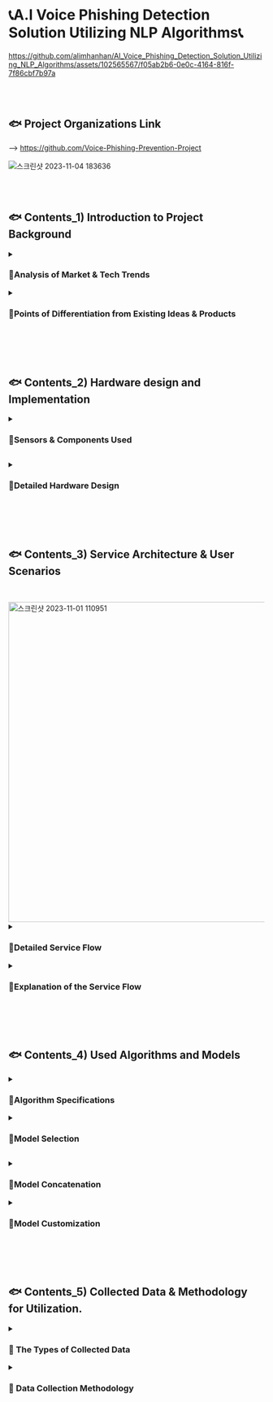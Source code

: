 # 📞A.I Voice Phishing Detection Solution Utilizing NLP Algorithms📞

https://github.com/alimhanhan/AI_Voice_Phishing_Detection_Solution_Utilizing_NLP_Algorithms/assets/102565567/f05ab2b6-0e0c-4164-816f-7f86cbf7b97a


<br><br><h2>🐟 Project Organizations Link</h2>
-->  https://github.com/Voice-Phishing-Prevention-Project<br>
<br>![스크린샷 2023-11-04 183636](https://github.com/alimhanhan/AI_Voice_Phishing_Detection_Solution_Utilizing_NLP_Algorithms/assets/102565567/4a7b0dfa-6529-4fab-bd8f-191ae83e109b)

<br><br><h2>🐟 Contents_1) Introduction to Project Background </h2>
<details>
<summary><h3>📑Analysis of Market & Tech Trends</h3></summary>
<div markdown="1">
<h3>👁️‍🗨 The Evolving Techniques of Voice Phishing & Increasing Risks</h3>



![스크린샷 2023-11-04 183845](https://github.com/alimhanhan/AI_Voice_Phishing_Detection_Solution_Utilizing_NLP_Algorithms/assets/102565567/165823b1-c0a7-47d0-9535-04fd71e5fe30)


<h4>ㅤAs seen in the article, voice phishing techniques are evolving by the day. Existing voice phishing prevention apps are already active in the smartphone domain, but there is a significant limitation in that they are relatively unfamiliar in areas such as internet telephony and landline calls.<br><br>ㅤTherefore, we aim to develop a system that can analyze conversation contents in real-time to discern instances of voice phishing and effectively communicate this for some vulnerable groups susceptible to voice phishing. </h4><br><br>

![스크린샷 2023-11-04 183927](https://github.com/alimhanhan/AI_Voice_Phishing_Detection_Solution_Utilizing_NLP_Algorithms/assets/102565567/2b4bbe11-ed9c-4be7-b7e9-918dea95540c)


<h4>ㅤFurthermore, existing voice phishing prevention methods are primarily designed for non-disabled individuals, posing limitations in terms of accessibility and usability for people with visual, auditory, cognitive, and other disabilities.<br><br>ㅤTherefore, we aim to develop a system that facilitates individuals with disabilities to more easily benefit from voice phishing prevention technology.</h4><br><hr><br>
</details>
<details>
</div>
<summary><h3>📑Points of Differentiation from Existing Ideas & Products</h3></summary>
<div markdown="1">
<h3>👁️‍🗨️ Competitiveness of the Idea in terms of Functionality & Usability</h3>

![스크린샷 2023-11-04 184113](https://github.com/alimhanhan/AI_Voice_Phishing_Detection_Solution_Utilizing_NLP_Algorithms/assets/102565567/77814cd2-f266-49b0-acaa-fb508c3b1b1c)


<h4>ㅤMany services currently available in the market primarily focus on detecting phishing on smartphones, making it difficult for the elderly population, who may not be familiar with smartphone usage, to detect voice phishing. <br><br>ㅤAdditionally, while non-disabled individuals can use the service without inconvenience, there is no separate convenience device for people with disabilities, leading to difficulties for them in using such services.</h4><br>
<h3>➡️ For the reasons mentioned, this project has designated landline phones, rather than smartphones, as the primary target. The service has been designed with the primary target in mind, enabling easy and accurate phishing detection even on regular landline phones.<br><br> Additionally, to facilitate clear signal identification for disabled users, a method of conveying phishing alerts through both voice and text has been adopted.</h3>

<br><hr><br>
</div>
</details>

<br><br><br><h2>🐟 Contents_2) Hardware design and Implementation</h2>
<details>
<summary><h3>📑Sensors & Components Used</h3></summary>
<div markdown="1">

![스크린샷 2023-11-04 184405](https://github.com/alimhanhan/AI_Voice_Phishing_Detection_Solution_Utilizing_NLP_Algorithms/assets/102565567/0d6bf8c3-4ccf-49c5-bc17-80cec404788b)


<br><hr><br></details>
<details>
</div>
<summary><h3>📑Detailed Hardware Design</h3></summary>
<div markdown="1">

![스크린샷 2023-11-04 184628](https://github.com/alimhanhan/AI_Voice_Phishing_Detection_Solution_Utilizing_NLP_Algorithms/assets/102565567/7e32f60c-0662-4a0b-bb33-ed3fe16d43f2)



<br><hr><br>
</div>
</details>

<br><br><br><h2>🐟 Contents_3) Service Architecture & User Scenarios</h2><br>

<img width="630" alt="스크린샷 2023-11-01 110951" src="https://github.com/alimhanhan/A.I_Voice_Phishing_Detection_Solution_Utilizing_NLP_Algorithms/assets/102565567/3aa68415-a8cc-4f41-ac47-f6794065d886">


<details>
<summary><h3>📑Detailed Service Flow</h3></summary>
<div markdown="1">
<h3>👁️‍🗨️ Detailed UX</h3>

![스크린샷 2023-11-02 191134](https://github.com/alimhanhan/A.I_Voice_Phishing_Detection_Solution_Utilizing_NLP_Algorithms/assets/102565567/8afff2c4-d4f5-498c-b2e4-1784e6c2be4a)


<h4>
1️⃣ When the recipient initiates a call with the sender, AWS Transcribe collects the contents of the conversation in real time and performs Speech-to-Text (STT).<br><br>After that, utilizing natural language processing model algorithms, it undergoes preprocessing and is stored in a database. Using the stored database, it provides phishing alert functionality.<br>
<br><br><br>2️⃣ Based on the conversation content database, a pre-trained and customized NLP algorithm conducts binary classification for phishing detection.
 <br><br>Ultimately, this result is communicated to the user through text and a light signal to indicate the presence of phishing.
</h4>
</details>
<details>
<summary><h3>📑Explanation of the Service Flow</h3></summary>
<div markdown="1">
<h3>👁️‍🗨️ Additional Explanations for Each Step</h3><br>

<img width="595" alt="스크린샷 2023-11-01 111050" src="https://github.com/alimhanhan/A.I_Voice_Phishing_Detection_Solution_Utilizing_NLP_Algorithms/assets/102565567/8329f946-3a03-4e42-8bc5-b2ffce1e256e">

<img width="611" alt="스크린샷 2023-11-01 111059" src="https://github.com/alimhanhan/A.I_Voice_Phishing_Detection_Solution_Utilizing_NLP_Algorithms/assets/102565567/d88f53e2-62c8-4dd9-af77-c1687e8f12a5">

 
 <h4>
<br>1️⃣  Start recording voice at the beginning of the call.<br>
<br>2️⃣  Save the recorded data on the laptop at the end of the call.<br>
<br>3️⃣  Upload the MP3 file to Google Colab from the laptop.<br>
<br>4️⃣  Transfer the file from Google Colab to the AWS S3 bucket.<br>
<br>5️⃣  Perform speech-to-text (STT) on the file stored in the S3 bucket.<br>
<br>6️⃣  Save the STT results in a .json file.<br>
<br>7️⃣  Transmit the saved JSON file to the model.<br>
<br>8️⃣  Classify the presence of phishing in the model.<br>
<br>9️⃣  Save the derived classification results to the AWS S3 bucket.<br>
<br>🔟➖🅰️ Read the values stored in the S3 bucket on the Raspberry Pi.<br>
<br>🔟➖🅱️ Read the values stored in the S3 bucket on the responsive Flask web.<br>
<br>1️⃣1️⃣➖🅰️ Provide guidance through LED flashing based on the result.<br>
<br>1️⃣1️⃣➖🅱️ Provide guidance through a web pop-up window based on the result.</h4>
<br><hr><br>
</details>

<br><br><br><h2>🐟 Contents_4) Used Algorithms and Models</h2>
<details>
<summary><h3>📑Algorithm Specifications</h3></summary>
<div markdown="1">
<h3>👁️‍🗨️ Voice Phishing Detection Algorithm Through Voice Data Processing</h3><br>

![스크린샷 2023-11-02 192343](https://github.com/alimhanhan/A.I_Voice_Phishing_Detection_Solution_Utilizing_NLP_Algorithms/assets/102565567/43011728-5473-46e0-94a2-e8a40e4381b0)

<h4><br>1️⃣ Send the collected voice file data to the AWS Transcribe server.
<br><br>2️⃣ Perform speech-to-text (STT) through AWS Transcribe and preprocess the text data obtained from the file.
<br><br>3️⃣ Perform binary classification on the phishing status based on the preprocessed text data using an appropriate model.</h4>
-->  Return 1 if phishing, and 0 if not phishing.<h4>
4️⃣ Based on the result, perform text notification and LED notification services.</h4>
--> red LED(🔴) for phishing, green LED(🟢) for non-phishing<h4>
5️⃣ Terminate all services upon completion.</h4><br><hr><br>
</details>
<details>
<summary><h3>📑Model Selection</h3></summary>
<div markdown="1">
<h3>👁️‍🗨️ Model Training Performance Evaluation</h3>

![스크린샷 2023-11-02 193500](https://github.com/alimhanhan/A.I_Voice_Phishing_Detection_Solution_Utilizing_NLP_Algorithms/assets/102565567/12ee705f-d498-4270-b8b0-7c0943dfc2a1)

<br><h4>ㅤBased on the model performance comparison results, both the accuracy and F1-score evaluation metrics confirm the superiority of KoBIGBIRD. Furthermore, an inference test was conducted using a new test dataset consisting of 10 normal datasets and 10 phishing datasets, where both models correctly classified 19 out of the 20 test data.</h4><h3>➡️ Consequently, the KoBIGBIRD model was selected for use in voice phishing detection, and the solution proceeded accordingly. </h3><br><hr><br></details>
<details>
<summary><h3>📑Model Concatenation</h3></summary>
<div markdown="1">
<h3>👁️‍🗨️ Considered & Utilized Models</h3>
<h4>⏩ In this project, we utilized the concatenation and customization of the KoBIGBIRD, R-BERT, and KR-BERT models.</h4>

![스크린샷 2023-11-02 193837](https://github.com/alimhanhan/A.I_Voice_Phishing_Detection_Solution_Utilizing_NLP_Algorithms/assets/102565567/5d8cc645-747c-49a3-9bae-8ee3cafaaec5)


<h3>#️⃣ KoBIGBIRD</h3>
<h4>KoBIGBIRD is a model developed for Korean natural language processing, based on Transformers. It can handle longer sequences than conventional BERT, dealing with a maximum of 4096 tokens, eight times more than BERT's 512 tokens.</h4>
<br><h3>#️⃣ KR-BERT</h3>
<h4>A BERT-based model for Korean natural language processing, KR-BERT provides excellent performance in various NLP tasks through pre-training tailored to Korean text, learning sentence and word-level representations. In the field of Korean natural language processing, KR-BERT is utilized for various NLP tasks, including semantic interpretation and sentence structure analysis.</h4>
<br><h3>#️⃣ R-BERT</h3>
<h4>R-BERT, based on BERT, is specialized in context-aware entity relationship inference, effectively inferring relationships between entities in natural language processing tasks. By integrating entity and relationship information, it achieves improved performance in information extraction and relationship inference tasks.</h4>
<br><hr><br></details>
<details>
<summary><h3>📑Model Customization</h3></summary>
<div markdown="1">
<h3>👁️‍🗨️ The Process of Model Customization</h3>
<h4>ㅤOur custom model is inspired by the R-BERT model and built upon the architecture of the KoBIGBIRD model. In the Relation Extraction Task, the R-BERT model enhances its performance by utilizing not only the CLS token but also the embedding vectors of entity1 and entity2.<br><br>ㅤIn this regard, our model can be characterized as a customized model that leverages not only the CLS token but also the entire dialogue data, extracted morphemes and keywords, and their respective embedding vectors in the training process.<br><br>ㅤFurthermore, by combining the CLS tokens of Kr-BERT and KoBIGBIRD, our model aims to integrate the diverse features of both models, leveraging their respective strengths and compensating for their shortcomings.</h4>

 
![스크린샷 2023-11-02 194711](https://github.com/alimhanhan/A.I_Voice_Phishing_Detection_Solution_Utilizing_NLP_Algorithms/assets/102565567/a32c8d54-cb69-49dd-999b-87a0c5cbdfbc)


<h4>ㅤThis model combines the embedding values of the CLS tokens from Kr-BERT and KoBIGBIRD.<br><br>ㅤSubsequently, the entire dialogue data and the data extracted only for keywords and morphemes are separated into vectors using an index that indicates the end of the sentence. This process is designed to understand the context of the conversation through the entire dialogue data and to learn the important parts of the conversation through morphemes and keywords.<br><br>ㅤFinally, through the FCLayer class, the dimensions of each vector are adjusted and combined to create a single vector, which is used as the input value of the model. Using this generated data, the model can predict the final class, i.e., whether it is a phishing attempt, through the label classifier.<br><br>ㅤBy combining Kr-BERT's language understanding capabilities and KoBIGBIRD's ability to handle long texts, the model incorporates various features of the input text. It is expected to leverage KoBIGBIRD's strengths in handling long dialogue data and Kr-BERT's strengths in understanding subtle meanings and expressions within sentences.</h4>
<br><hr><br></details>

<br><br><br><h2>🐟 Contents_5) Collected Data & Methodology for Utilization.</h2>
<details>
<summary><h3>📑 The Types of Collected Data</h3></summary>
<div markdown="1">

![스크린샷 2023-11-02 194843](https://github.com/alimhanhan/A.I_Voice_Phishing_Detection_Solution_Utilizing_NLP_Algorithms/assets/102565567/a945031a-fa26-4f77-9db3-6af269de9a80)
<br><h4>👉ㅤIn this project, the collected data is in unstructured form, categorized into phishing and legitimate data. To address class imbalance, augmentation was conducted only for the phishing data.</h4>
<br><h4> Financial Supervisory Service Voice Phishing Voice Data:</h4>
➖ Loan fraud type: 185 instances<br>
➖ Financial fraud type: 227 instances
<h4>👉 AI Hub Complaints Query-Response Data:</h4>
➖ Financial/Insurance, Transfer, Withdrawal, Loan Service Type: 48,476 instances
<br><hr><br></details>
<details>
<summary><h3>📑 Data Collection Methodology</h3></summary>
<div markdown="1">
<h4>
1️⃣ Collecting phishing voice data through dynamic web crawling.
<br><br>2️⃣ Downloading legitimate data.
<br><br>3️⃣ Transforming the data using AWS Transcribe and uploading it as JSON files.
<br><br>4️⃣ Creating TXT files through data parsing.
<br><br>5️⃣ Converting the generated TXT files into CSV files.
</h4>
<br><hr><br></details>
<br><br><br>



